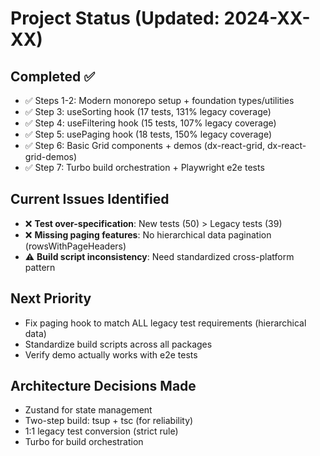# Project Status (Updated: 2024-XX-XX)

## Completed ✅

- ✅ Steps 1-2: Modern monorepo setup + foundation types/utilities
- ✅ Step 3: useSorting hook (17 tests, 131% legacy coverage)
- ✅ Step 4: useFiltering hook (15 tests, 107% legacy coverage)
- ✅ Step 5: usePaging hook (18 tests, 150% legacy coverage)
- ✅ Step 6: Basic Grid components + demos (dx-react-grid, dx-react-grid-demos)
- ✅ Step 7: Turbo build orchestration + Playwright e2e tests

## Current Issues Identified

- ❌ **Test over-specification**: New tests (50) > Legacy tests (39)
- ❌ **Missing paging features**: No hierarchical data pagination (rowsWithPageHeaders)
- ⚠️ **Build script inconsistency**: Need standardized cross-platform pattern

## Next Priority

- Fix paging hook to match ALL legacy test requirements (hierarchical data)
- Standardize build scripts across all packages
- Verify demo actually works with e2e tests

## Architecture Decisions Made

- Zustand for state management
- Two-step build: tsup + tsc (for reliability)
- 1:1 legacy test conversion (strict rule)
- Turbo for build orchestration
